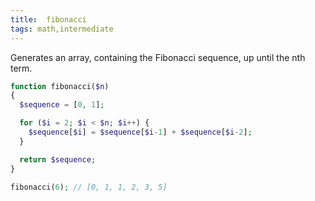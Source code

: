 ```yaml
---
title:  fibonacci
tags: math,intermediate
---
```

Generates an array, containing the Fibonacci sequence, up until the nth term.

```php
function fibonacci($n)
{
  $sequence = [0, 1];

  for ($i = 2; $i < $n; $i++) {
    $sequence[$i] = $sequence[$i-1] + $sequence[$i-2];
  }

  return $sequence;
}
```

```php
fibonacci(6); // [0, 1, 1, 2, 3, 5]
```
